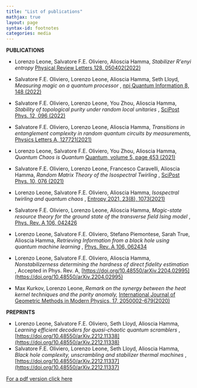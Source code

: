 ```yaml
---
title: "List of publications"
mathjax: true
layout: page
syntax-id: footnotes
categories: media
---
```


<b> PUBLICATIONS </b>



* Lorenzo Leone, Salvatore F.E. Oliviero, Alioscia Hamma, <i> Stabilizer R\'enyi entropy </i> [Physical Review Letters 128, 050402(2022)](https://doi.org/10.1103/PhysRevLett.128.050402)
* Salvatore F.E. Oliviero, Lorenzo Leone, Alioscia Hamma, Seth Lloyd, <i> Measuring magic on a quantum processor </i>, [npj Quantum Information 8, 148 (2022)](https://www.nature.com/articles/s41534-022-00666-5)
* Salvatore F.E. Oliviero, Lorenzo Leone, You Zhou, Alioscia Hamma, <i> Stability of topological purity under random local unitaries </i>, [SciPost Phys. 12, 096 (2022)](https://scipost.org/SciPostPhys.12.3.096)

* Salvatore F.E. Oliviero, Lorenzo Leone, Alioscia Hamma, <i> Transitions in entanglement complexity in random quantum circuits by measurements, </i> [Physics Letters A, 127721(2021)](https://doi.org/10.1016/j.physleta.2021.127721)
* Lorenzo Leone, Salvatore F.E. Oliviero, You Zhou, Alioscia Hamma, <i> Quantum Chaos is Quantum </i> [Quantum, volume 5, page 453 (2021)](https://doi.org/10.22331/q-2021-05-04-453)
* Salvatore F.E. Oliviero, Lorenzo Leone, Francesco Caravelli, Alioscia Hamma, <i> Random Matrix Theory of the Isospectral Twirling </i>, [SciPost Phys. 10, 076 (2021)](https://scipost.org/SciPostPhys.10.3.076)
* Lorenzo Leone, Salvatore F.E. Oliviero, Alioscia Hamma, <i> Isospectral twirling and quantum chaos </i>, [Entropy 2021, 23(8), 1073(2021)](https://doi.org/10.3390/e23081073)
* Salvatore F.E. Oliviero, Lorenzo Leone, Alioscia Hamma, <i> Magic-state resource theory for the ground state of the transverse field Ising model </i>, [Phys. Rev. A 106, 042426](https://link.aps.org/doi/10.1103/PhysRevA.106.042426)
* Lorenzo Leone, Salvatore F.E. Oliviero, Stefano Piemontese, Sarah True, Alioscia Hamma, <i> Retrieving Information from a black hole using quantum machine learning </i>, [Phys. Rev. A 106, 062434](https://journals.aps.org/pra/abstract/10.1103/PhysRevA.106.062434)
* Lorenzo Leone, Salvatore F.E. Oliviero, Alioscia Hamma, <i> Nonstabilizerness determining the hardness of direct fidelity estimation </i>, Accepted in Phys. Rev. A, [https://doi.org/10.48550/arXiv.2204.02995](https://doi.org/10.48550/arXiv.2204.02995)

* Max Kurkov, Lorenzo Leone, <i> Remark on the synergy between the heat kernel techniques and the parity anomaly, </i>
[International Journal of Geometric Methods in Modern Physics, 17, 2050002-679(2020)](https://doi.org/10.1142/S0219887820500024)


<b> PREPRINTS </b>



* Lorenzo Leone, Salvatore F.E. Oliviero, Seth Lloyd, Alioscia Hamma, <i> Learning efficient decoders for quasi-chaotic quantum scramblers </i>, [https://doi.org/10.48550/arXiv.2212.11338](https://doi.org/10.48550/arXiv.2212.11338)
* Salvatore F.E. Oliviero, Lorenzo Leone, Seth Lloyd, Alioscia Hamma, <i> Black hole complexity, unscrambling and stabilizer thermal machines </i>, [https://doi.org/10.48550/arXiv.2212.11337](https://doi.org/10.48550/arXiv.2212.11337)




[For a pdf version click here](https://lorenzoleone.github.io/listofpublications.pdf)
